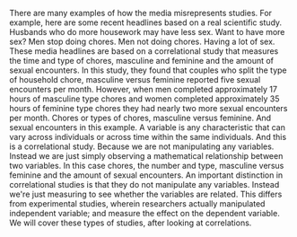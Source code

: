 There are many examples of how the media misrepresents studies. For example,
here are some recent headlines based on a real scientific study. Husbands who
do more housework may have less sex. Want to have more sex? Men stop doing
chores. Men not doing chores. Having a lot of sex. These media headlines are
based on a correlational study that measures the time and type of chores,
masculine and feminine and the amount of sexual encounters. In this study, they
found that couples who split the type of household chore, masculine versus
feminine reported five sexual encounters per month. However, when men completed
approximately 17 hours of masculine type chores and women completed
approximately 35 hours of feminine type chores they had nearly two more sexual
encounters per month. Chores or types of chores, masculine versus feminine. And
sexual encounters in this example. A variable is any characteristic that can
vary across individuals or across time within the same individuals. And this is
a correlational study. Because we are not manipulating any variables. Instead
we are just simply observing a mathematical relationship between two variables.
In this case chores, the number and type, masculine versus feminine and the
amount of sexual encounters. An important distinction in correlational studies
is that they do not manipulate any variables. Instead we're just measuring to
see whether the variables are related. This differs from experimental studies,
wherein researchers actually manipulated independent variable; and measure the
effect on the dependent variable. We will cover these types of studies, after
looking at correlations.
